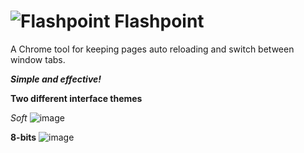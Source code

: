 # ![Flashpoint](https://user-images.githubusercontent.com/61587769/153037529-b32c88ef-886b-4c91-a432-c213f925e0bb.gif)  Flashpoint
A Chrome tool for keeping  pages auto reloading and switch between window tabs.


***Simple and effective!***


**Two different interface themes**

*Soft*
![image](https://user-images.githubusercontent.com/61587769/153263196-8451b5a6-86ad-4ac9-8269-525bb2ec8f2e.png)

**8-bits**
![image](https://user-images.githubusercontent.com/61587769/153263313-a76565a2-95c9-4064-b184-494b43960b53.png)
